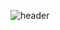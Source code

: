 ![header](https://capsule-render.vercel.app/api?type=waving&color=gradient&customColorList=6&height=250&section=header&text=Hyundong　Sung&animation=fadeIn&20render&fontSize=60)
